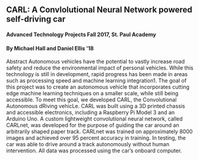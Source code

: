 ## CARL: A Convlolutional Neural Network powered self-driving car
#### Advanced Technology Projects Fall 2017, St. Paul Academy

#### By Michael Hall and Daniel Ellis '18

Abstract
Autonomous vehicles have the potential to vastly increase road safety and reduce the environmental impact of personal vehicles. While this technology is still in development, rapid progress has been made in areas such as processing speed and machine learning integration1. The goal of this project was to create an autonomous vehicle that incorporates cutting edge machine learning techniques on a smaller scale, while still being accessible. To meet this goal, we developed CARL, the Convolutional Autonomous dRiving vehicLe. CARL was built using a 3D printed chassis and accessible electronics, including a Raspberry Pi Model 3 and an Arduino Uno. A custom lightweight convolutional neural network, called CARLnet, was developed for the purpose of guiding the car around an arbitrarily shaped paper track. CARLnet was trained on approximately 8000 images and achieved over 95 percent accuracy in training. In testing, the car was able to drive around a track autonomously without human intervention. All data was processed using the car’s onboard computer.
